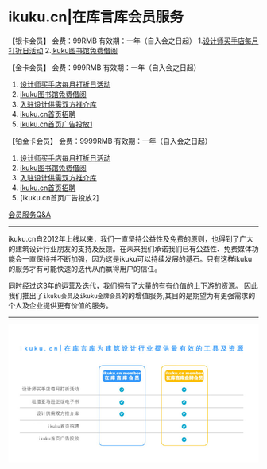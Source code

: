 # ikuku.cn|在库言库会员服务

【银卡会员】
会费：99RMB
有效期：一年（自入会之日起）
1.[设计师买手店每月打折日活动](member-3.md)
2.[ikuku图书馆免费借阅](library.md)

【金卡会员】
会费：999RMB
有效期：一年（自入会之日起）
1. [设计师买手店每月打折日活动](member-3.md)
2. [ikuku图书馆免费借阅](library.md)
3. [入驻设计供需双方推介库](member-4.md)  
4. [ikuku.cn首页招聘](member-5.md)  
5. [ikuku.cn首页广告投放1](member-6.md)

【铂金卡会员】
会费：9999RMB
有效期：一年（自入会之日起）
1. [设计师买手店每月打折日活动](member-3.md)
2. [ikuku图书馆免费借阅](library.md)
3. [入驻设计供需双方推介库](member-4.md)  
4. [ikuku.cn首页招聘](member-5.md)  
5. [ikuku.cn首页广告投放2]

[会员服务Q&A](member-2.md)


-----


ikuku.cn自2012年上线以来，我们一直坚持公益性及免费的原则，也得到了广大的建筑设计行业朋友的支持及反馈。在未来我们承诺我们已有公益性、免费媒体功能会一直保持并不断加强，因为这是ikuku可以持续发展的基石。只有这样ikuku的服务才有可能快速的迭代从而赢得用户的信任。  

同时经过这3年的运营及迭代，我们拥有了大量的有有价值的上下游的资源。 因此我们推出了`ikuku会员`及`ikuku金牌会员`的的增值服务,其目的是期望为有更强需求的个人及企业提供更有价值的服务。  

-----

![ikuku会员介绍](images/ikukumember.jpg)  

